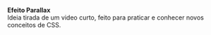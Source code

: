 **Efeito Parallax**  
Ideia tirada de um video curto, feito para praticar e conhecer novos conceitos de CSS.

